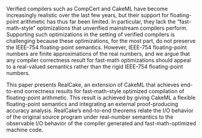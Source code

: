 Verified compilers such as CompCert and CakeML have become increasingly
realistic over the last few years, but their support for floating-point
arithmetic has thus far been limited. In particular, they lack the
“fast-math-style” optimizations that unverified mainstream compilers perform.
Supporting such optimizations in the setting of verified compilers is
challenging because these optimizations, for the most part, do not preserve the
IEEE-754 floating-point semantics. However, IEEE-754 floating-point numbers are
finite approximations of the real numbers, and we argue that any compiler
correctness result for fast-math optimizations should appeal to a real-valued
semantics rather than the rigid IEEE-754 floating-point numbers.

This paper presents RealCake, an extension of CakeML that achieves end-to-end
correctness results for fast-math-style optimized compilation of floating-point
arithmetic. This result is achieved by giving CakeML a flexible floating-point
semantics and integrating an external proof-producing accuracy analysis.
RealCake’s end-to-end theorems relate the I/O behavior of the original source
program under real-number semantics to the observable I/O behavior of the
compiler generated and fast-math-optimized machine code.
